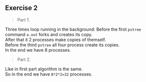## Exercise 2

> Part 1.

Three times loop running in the background:
Before the first `pstree` command `a.out` forks and creates its copy.  \
After that it 2 processes make copies of themself.\
Before the third `pstree` all four process create its copies. \
In the end we have 8 processes.

> Part 2.

Like in first part algorithm is the same. \
So in the end we have `8*2*2=32` processes. 

